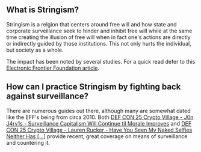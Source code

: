 ## What is Stringism?

Stringism is a relgion that centers around free will and how state and corporate surveillance seek to hinder and inhibit free will while at the same time creating the illusion of free will when in fact one's actions are directly or indirectly guided by those institutions. This not only hurts the individual, but society as a whole.

The impact has been noted by several studies. For a quick read defer to this [Electronic Frontier Foundation article](https://www.eff.org/deeplinks/2016/05/when-surveillance-chills-speech-new-studies-show-our-rights-free-association).

## How can I practice Stringism by fighting back against surveillance?

There are numerous guides out there, although many are somewhat dated like the EFF's being from circa 2010. Both [DEF CON 25 Crypto Village - J0n J4rv1s - Surveillance Capitalism Will Continue til Morale Improves](https://www.youtube.com/watch?v=hn5VN72ZjDE&list=PL9fPq3eQfaaBzKPAhNBGbeLcRQbC7M59x&index=18) and [DEF CON 25 Crypto Village - Lauren Rucker - Have You Seen My Naked Selfies Neither Has [...]](https://www.youtube.com/watch?v=OYxI43Zb-Fs) provide recent, great coverage on means of surveillance and countering it.

